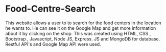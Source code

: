 # Food-Centre-Search
This website allows a user to to search for the food centers in the location he wants to. He can see it on the Google Map and get more information about it by clicking on the shop. This was created using HTML, CSS , Bootstrap , Javascript, Node JS, Express. JS and MongoDB for database. Restful API's and Google Map API were used.
